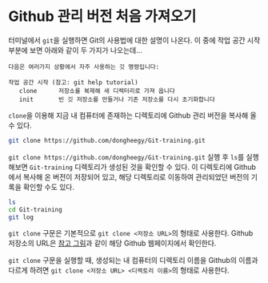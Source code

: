 # Github 관리 버전 처음 가져오기

터미널에서 `git`을 실행하면 Git의 사용법에 대한 설명이 나온다.
이 중에 작업 공간 시작 부분에 보면 아래와 같이 두 가지가 나오는데...
```
다음은 여러가지 상황에서 자주 사용하는 깃 명령입니다:

작업 공간 시작 (참고: git help tutorial)
   clone      저장소를 복제해 새 디렉터리로 가져 옵니다
   init       빈 깃 저장소를 만들거나 기존 저장소를 다시 초기화합니다
```

`clone`을 이용해 지금 내 컴퓨터에 존재하는 디렉토리에 Github 관리 버전을 복사해 올 수 있다.
```bash
git clone https://github.com/dongheegy/Git-training.git
```

`git clone https://github.com/dongheegy/Git-training.git` 실행 후 `ls`를 실행해보면 `Git-training` 디렉토리가 생성된 것을 확인할 수 있다. 이 디렉토리에 Github에서 복사해 온 버전이 저장되어 있고, 해당 디렉토리로 이동하여 관리되었던 버전의 기록을 확인할 수도 있다.
```bash
ls
cd Git-training
git log
```

`git clone` 구문은 기본적으로 `git clone <저장소 URL>`의 형태로 사용한다. Github 저장소의 URL은 [참고 그림](./image/001.howToGetGithubCloneURL.png)과 같이 해당 Github 웹페이지에서 확인한다.

`git clone` 구문을 실행할 때, 생성되는 내 컴퓨터의 디렉토리 이름을 Github의 이름과 다르게 하려면 `git clone <저장소 URL> <디렉토리 이름>`의 형태로 사용한다.
